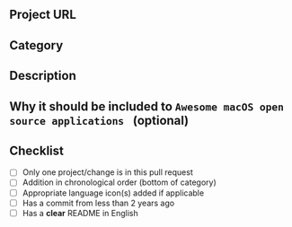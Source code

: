 <!--- Provide a general summary of your changes in the Title above -->

## Project URL
<!--- The project URL -->

## Category
<!--- Category in Awesome macOS open source applications where the project will be added -->

## Description
<!--- Describe your changes in detail -->
 
## Why it should be included to `Awesome macOS open source applications ` (optional)

## Checklist
<!--- Go over all the following points, and put an `x` in all the boxes that apply. -->
<!--- If you're unsure about any of these, don't hesitate to ask. We're here to help! -->
- [ ] Only one project/change is in this pull request
- [ ] Addition in chronological order (bottom of category)
- [ ] Appropriate language icon(s) added if applicable
- [ ] Has a commit from less than 2 years ago
- [ ] Has a **clear** README in English
